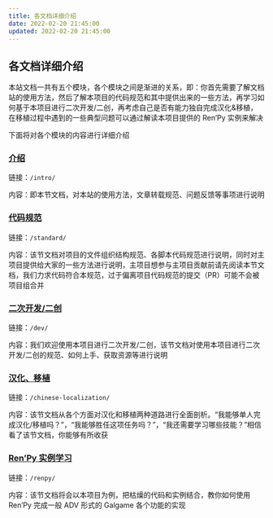 ```yaml
---
title: 各文档详细介绍
date: 2022-02-20 21:45:00
updated: 2022-02-20 21:45:00
---
```


## 各文档详细介绍

本站文档一共有五个模块，各个模块之间是渐进的关系，即：你首先需要了解文档站的使用方法，然后了解本项目的代码规范和其中提供出来的一些方法，再学习如何基于本项目进行二次开发/二创，再考虑自己是否有能力独自完成汉化&移植，在移植过程中遇到的一些典型问题可以通过解读本项目提供的 Ren’Py 实例来解决

下面将对各个模块的内容进行详细介绍

### [介绍](/intro/)

链接：`/intro/`

内容：即本节文档，对本站的使用方法，文章转载规范、问题反馈等事项进行说明

### [代码规范](/standard/)

链接：`/standard/`

内容：该节文档对项目的文件组织结构规范、各脚本代码规范进行说明，同时对主项目提供给大家的一些方法进行说明，主项目想参与主项目贡献前请先阅读本节文档，我们力求代码符合本规范，过于偏离项目代码规范的提交（PR）可能不会被项目组合并

### [二次开发/二创](/dev/)

链接：`/dev/`

内容：我们欢迎使用本项目进行二次开发/二创，该节文档对使用本项目进行二次开发/二创的规范、如何上手、获取资源等进行说明

### [汉化、移植](/chinese-localization/)

链接：`/chinese-localization/`

内容：该节文档从各个方面对汉化和移植两种道路进行全面剖析。“我能够单人完成汉化/移植吗？”，“我能够胜任这项任务吗？”，“我还需要学习哪些技能？”相信看了该节文档，你能够有所收获

### [Ren’Py 实例学习](/renpy/)

链接：`/renpy/`

内容：该节文档将会以本项目为例，把枯燥的代码和实例结合，教你如何使用 Ren’Py 完成一般 ADV 形式的 Galgame 各个功能的实现

